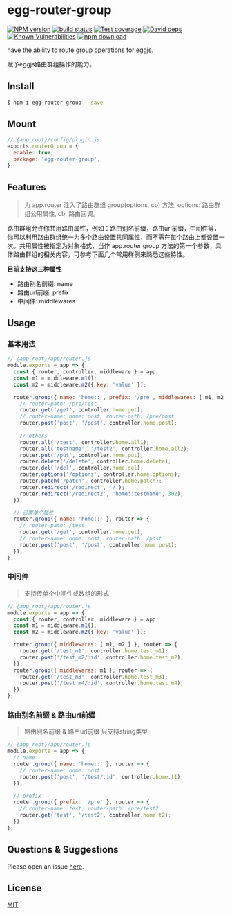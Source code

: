 # egg-router-group

[![NPM version][npm-image]][npm-url]
[![build status][travis-image]][travis-url]
[![Test coverage][codecov-image]][codecov-url]
[![David deps][david-image]][david-url]
[![Known Vulnerabilities][snyk-image]][snyk-url]
[![npm download][download-image]][download-url]

[npm-image]: https://img.shields.io/npm/v/egg-router-group.svg?style=flat-square
[npm-url]: https://npmjs.org/package/egg-router-group
[travis-image]: https://img.shields.io/travis/zzzs/egg-router-group.svg?style=flat-square
[travis-url]: https://travis-ci.org/zzzs/egg-router-group
[codecov-image]: https://img.shields.io/codecov/c/github/zzzs/egg-router-group.svg?style=flat-square
[codecov-url]: https://codecov.io/github/zzzs/egg-router-group?branch=master
[david-image]: https://img.shields.io/david/zzzs/egg-router-group.svg?style=flat-square
[david-url]: https://david-dm.org/zzzs/egg-router-group
[snyk-image]: https://snyk.io/test/github/zzzs/egg-router-group/badge.svg?targetFile=package.json
[snyk-url]: https://snyk.io/test/github/zzzs/egg-router-group?targetFile=package.json
[download-image]: https://img.shields.io/npm/dm/egg-router-group.svg?style=flat-square
[download-url]: https://npmjs.org/package/egg-router-group

have the ability to route group operations for eggjs.

赋予eggjs路由群组操作的能力。


## Install

```bash
$ npm i egg-router-group --save
```

## Mount

```js
// {app_root}/config/plugin.js
exports.routerGroup = {
  enable: true,
  package: 'egg-router-group',
};
```

## Features
> 为 app.router 注入了路由群组 group(options, cb) 方法, options: 路由群组公用属性, cb: 路由回调。

路由群组允许你共用路由属性，例如：路由别名前缀，路由url前缀，中间件等，你可以利用路由群组统一为多个路由设置共同属性，而不需在每个路由上都设置一次。共用属性被指定为对象格式，当作 app.router.group 方法的第一个参数，具体路由群组的相关内容，可参考下面几个常用样例来熟悉这些特性。

**目前支持这三种属性**

  * 路由别名前缀: name
  * 路由url前缀: prefix
  * 中间件: middlewares

## Usage

### 基本用法


```js
// {app_root}/app/router.js
module.exports = app => {
  const { router, controller, middleware } = app;
  const m1 = middleware.m1();
  const m2 = middleware.m2({ key: 'value' });

  router.group({ name: 'home::', prefix: '/pre', middlewares: [ m1, m2 ] }, router => {
    // router-path: /pre/test
    router.get('/get', controller.home.get);
    // router-name: home::post, router-path: /pre/post
    router.post('post', '/post', controller.home.post);
    
    // others
    router.all('/test', controller.home.all1);
    router.all('testname', '/test2', controller.home.all2);
    router.put('/put', controller.home.put);
    router.delete('/delete', controller.home.delete);
    router.del('/del', controller.home.del);
    router.options('/options', controller.home.options);
    router.patch('/patch', controller.home.patch);
    router.redirect('/redirect', '/');
    router.redirect('/redirect2', 'home::testname', 302);
  });

  // 设置单个属性
  router.group({ name: 'home::' }, router => {
    // router-path: /test
    router.get('/get', controller.home.get);
    // router-name: home::post, router-path: /post
    router.post('post', '/post', controller.home.post);
  });
};
```

### 中间件

> 支持传单个中间件或数组的形式

```js
// {app_root}/app/router.js
module.exports = app => {
  const { router, controller, middleware } = app;
  const m1 = middleware.m1();
  const m2 = middleware.m2({ key: 'value' });

  router.group({ middlewares: [ m1, m2 ] }, router => {
    router.get('/test_m1', controller.home.test_m1);
    router.post('/test_m2/:id', controller.home.test_m2);
  });
  router.group({ middlewares: m1 }, router => {
    router.get('/test_m3', controller.home.test_m3);
    router.post('/test_m4/:id', controller.home.test_m4);
  });
};
```

### 路由别名前缀 & 路由url前缀
> 路由别名前缀 & 路由url前缀 只支持string类型

```js
// {app_root}/app/router.js
module.exports = app => {
  // name
  router.group({ name: 'home::' }, router => {
    // router-name: home::post
    router.post('post', '/test/:id', controller.home.t1);
  });

  // prefix
  router.group({ prefix: '/pre' }, router => {
    // router-name: test, router-path: /pre/test2
    router.get('test', '/test2', controller.home.t2);
  });
};
```
## Questions & Suggestions

Please open an issue [here](https://github.com/zzzs/egg-router-group/issues).

## License

[MIT](LICENSE)
